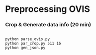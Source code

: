 # Preprocessing OVIS 


### Crop & Generate data info (20 min)

````shell

python parse_ovis.py
python par_crop.py 511 16
python gen_json.py
````
